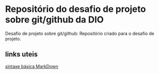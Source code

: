 # Repositório do desafio de projeto sobre git/github da DIO
Desafio de projeto sobre git/github:
Repositório criado para o desafio de projeto.
## links uteis
[sintaxe básica MarkDown](https://www.markdownguide.org/basic-syntax/)

